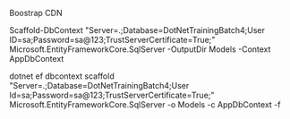 

Boostrap CDN 
<link href="https://cdn.jsdelivr.net/npm/bootstrap@5.3.3/dist/css/bootstrap.min.css" rel="stylesheet" integrity="sha384-QWTKZyjpPEjISv5WaRU9OFeRpok6YctnYmDr5pNlyT2bRjXh0JMhjY6hW+ALEwIH" crossorigin="anonymous">
<script src="https://cdn.jsdelivr.net/npm/bootstrap@5.3.3/dist/js/bootstrap.bundle.min.js" integrity="sha384-YvpcrYf0tY3lHB60NNkmXc5s9fDVZLESaAA55NDzOxhy9GkcIdslK1eN7N6jIeHz" crossorigin="anonymous"></script>

Scaffold-DbContext "Server=.;Database=DotNetTrainingBatch4;User ID=sa;Password=sa@123;TrustServerCertificate=True;" Microsoft.EntityFrameworkCore.SqlServer -OutputDir Models -Context AppDbContext


dotnet ef dbcontext scaffold "Server=.;Database=DotNetTrainingBatch4;User Id=sa;Password=sa@123;TrustServerCertificate=True;" Microsoft.EntityFrameworkCore.SqlServer -o Models -c AppDbContext -f